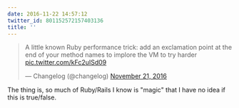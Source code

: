 ```yaml
---
date: 2016-11-22 14:57:12
twitter_id: 801152572157403136
title: ''
---
```


<blockquote class="twitter-tweet"><p lang="en" dir="ltr">A little known Ruby performance trick: add an exclamation point at the end of your method names to implore the VM to try harder <a href="https://t.co/kFc2uISd09">pic.twitter.com/kFc2uISd09</a></p>&mdash; Changelog (@changelog) <a href="https://twitter.com/changelog/status/800788573826011136?ref_src=twsrc%5Etfw">November 21, 2016</a></blockquote>
<script async src="https://platform.twitter.com/widgets.js" charset="utf-8"></script>

The thing is, so much of Ruby/Rails I know is "magic" that I have no idea if this is true/false.
